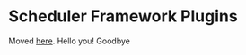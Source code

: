 # Scheduler Framework Plugins

Moved [here](https://github.com/kubernetes/community/blob/master/contributors/devel/sig-scheduling/scheduler_framework_plugins.md).
Hello you!
Goodbye
